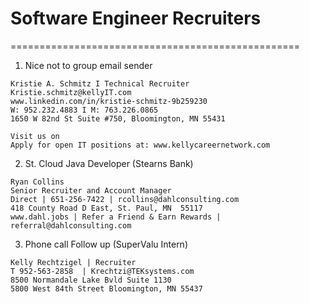 # Software Engineer Recruiters
==================================================
1. Nice not to group email sender
```
Kristie A. Schmitz I Technical Recruiter  
Kristie.schmitz@kellyIT.com
www.linkedin.com/in/kristie-schmitz-9b259230 
W: 952.232.4883 I M: 763.226.0865   
1650 W 82nd St Suite #750, Bloomington, MN 55431

Visit us on          
Apply for open IT positions at: www.kellycareernetwork.com
```
2. St. Cloud Java Developer (Stearns Bank)
```
Ryan Collins
Senior Recruiter and Account Manager
Direct | 651-256-7422 | rcollins@dahlconsulting.com 
418 County Road D East, St. Paul, MN  55117
www.dahl.jobs | Refer a Friend & Earn Rewards | referral@dahlconsulting.com
```
3. Phone call Follow up (SuperValu Intern)
```
Kelly Rechtzigel | Recruiter
T 952-563-2858  | Krechtzi@TEKsystems.com
8500 Normandale Lake Bvld Suite 1130
5800 West 84th Street Bloomington, MN 55437 
```